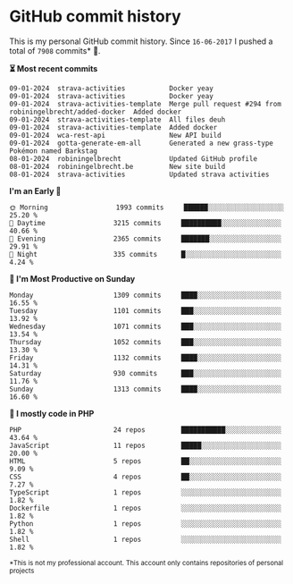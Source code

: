 # GitHub commit history
This is my personal GitHub commit history. Since <!--START_SECTION:first-commit-date-->`16-06-2017`<!--END_SECTION:first-commit-date--> I pushed a total of <!--START_SECTION:total-commit-count-->`7908`<!--END_SECTION:total-commit-count--> commits* 🎉.

<!--START_SECTION:most-recent-commits-->
**⏳ Most recent commits**
                                        
```text
09-01-2024  strava-activities           Docker yeay
09-01-2024  strava-activities           Docker yeay
09-01-2024  strava-activities-template  Merge pull request #294 from robiningelbrecht/added-docker  Added docker
09-01-2024  strava-activities-template  All files deuh
09-01-2024  strava-activities-template  Added docker
09-01-2024  wca-rest-api                New API build
09-01-2024  gotta-generate-em-all       Generated a new grass-type Pokémon named Barkstag
08-01-2024  robiningelbrecht            Updated GitHub profile
08-01-2024  robiningelbrecht.be         New site build
08-01-2024  strava-activities           Updated strava activities
```
<!--END_SECTION:most-recent-commits-->  

<!--START_SECTION:commits-per-day-time-->
**I&#039;m an Early 🐤**

```text
🌞 Morning                 1993 commits     ██████░░░░░░░░░░░░░░░░░░░   25.20 %
🌆 Daytime                 3215 commits     ██████████░░░░░░░░░░░░░░░   40.66 %
🌃 Evening                 2365 commits     ███████░░░░░░░░░░░░░░░░░░   29.91 %
🌙 Night                   335 commits      █░░░░░░░░░░░░░░░░░░░░░░░░   4.24 %
```
<!--END_SECTION:commits-per-day-time-->  

<!--START_SECTION:commits-per-weekday-->
**📅 I&#039;m Most Productive on Sunday**

```text
Monday                    1309 commits     ████░░░░░░░░░░░░░░░░░░░░░   16.55 %
Tuesday                   1101 commits     ███░░░░░░░░░░░░░░░░░░░░░░   13.92 %
Wednesday                 1071 commits     ███░░░░░░░░░░░░░░░░░░░░░░   13.54 %
Thursday                  1052 commits     ███░░░░░░░░░░░░░░░░░░░░░░   13.30 %
Friday                    1132 commits     ████░░░░░░░░░░░░░░░░░░░░░   14.31 %
Saturday                  930 commits      ███░░░░░░░░░░░░░░░░░░░░░░   11.76 %
Sunday                    1313 commits     ████░░░░░░░░░░░░░░░░░░░░░   16.60 %
```
<!--END_SECTION:commits-per-weekday-->  

<!--START_SECTION:repos-per-language-->
**💬 I mostly code in PHP**

```text
PHP                       24 repos         ███████████░░░░░░░░░░░░░░   43.64 %
JavaScript                11 repos         █████░░░░░░░░░░░░░░░░░░░░   20.00 %
HTML                      5 repos          ██░░░░░░░░░░░░░░░░░░░░░░░   9.09 %
CSS                       4 repos          ██░░░░░░░░░░░░░░░░░░░░░░░   7.27 %
TypeScript                1 repos          ░░░░░░░░░░░░░░░░░░░░░░░░░   1.82 %
Dockerfile                1 repos          ░░░░░░░░░░░░░░░░░░░░░░░░░   1.82 %
Python                    1 repos          ░░░░░░░░░░░░░░░░░░░░░░░░░   1.82 %
Shell                     1 repos          ░░░░░░░░░░░░░░░░░░░░░░░░░   1.82 %
```
<!--END_SECTION:repos-per-language-->  

<sub>*This is not my professional account. This account only contains repositories of personal projects</sub>
